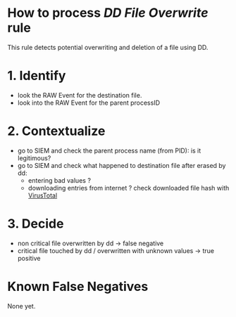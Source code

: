 # How to process *DD File Overwrite* rule
This rule detects potential overwriting and deletion of a file using DD.

# 1. Identify
- look the RAW Event for the destination file.
- look into the RAW Event for the parent processID

# 2. Contextualize
- go to SIEM and check the parent process name (from PID): is it legitimous?
- go to SIEM and check what happened to destination file after erased by dd:
  - entering bad values ? 
  - downloading entries from internet ? check downloaded file hash with [VirusTotal](https://www.virustotal.com/gui/home/search)

# 3. Decide
- non critical file overwritten by dd &rarr; false negative
- critical file touched by dd / overwritten with unknown values &rarr; true positive

# Known False Negatives
None yet.

